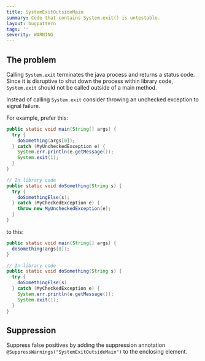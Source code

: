 ```yaml
---
title: SystemExitOutsideMain
summary: Code that contains System.exit() is untestable.
layout: bugpattern
tags: ''
severity: WARNING
---
```


<!--
*** AUTO-GENERATED, DO NOT MODIFY ***
To make changes, edit the @BugPattern annotation or the explanation in docs/bugpattern.
-->


## The problem
Calling `System.exit` terminates the java process and returns a status code.
Since it is disruptive to shut down the process within library code,
`System.exit` should not be called outside of a main method.

Instead of calling `System.exit` consider throwing an unchecked exception to
signal failure.

For example, prefer this:

```java
public static void main(String[] args) {
  try {
    doSomething(args[0]);
  } catch (MyUncheckedException e) {
    System.err.println(e.getMessage());
    System.exit(1);
  }
}

// In library code
public static void doSomething(String s) {
  try {
    doSomethingElse(s);
  } catch (MyCheckedException e) {
    throw new MyUncheckedException(e);
  }
}
```

to this:

```java
public static void main(String[] args) {
  doSomething(args[0]);
}

// In library code
public static void doSomething(String s) {
  try {
    doSomethingElse(s)
  } catch (MyCheckedException e) {
    System.err.println(e.getMessage());
    System.exit(1);
  }
}
```

## Suppression
Suppress false positives by adding the suppression annotation `@SuppressWarnings("SystemExitOutsideMain")` to the enclosing element.
